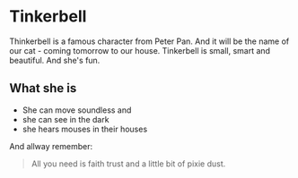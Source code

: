 # Tinkerbell

Thinkerbell is a famous character from Peter Pan.
And it will be the name of our cat - coming tomorrow to our house.
Tinkerbell is small, smart and beautiful. And she's fun. 

## What she is
* She can move soundless and 
* she can see in the dark
* she hears mouses in their houses

And allway remember:

> All you need is faith trust 
> and a little bit of pixie dust.
